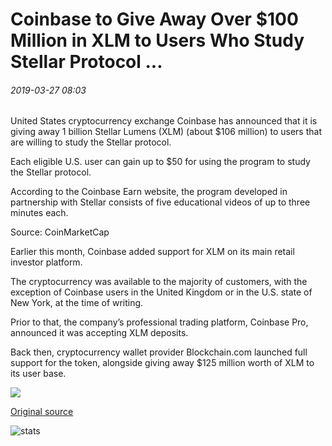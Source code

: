# Coinbase to Give Away Over $100 Million in XLM to Users Who Study Stellar Protocol ...

###### 2019-03-27 08:03

United States cryptocurrency exchange Coinbase has announced that it is giving away 1 billion Stellar Lumens (XLM) (about $106 million) to users that are willing to study the Stellar protocol.

Each eligible U.S. user can gain up to $50 for using the program to study the Stellar protocol.

According to the Coinbase Earn website, the program developed in partnership with Stellar consists of five educational videos of up to three minutes each.

Source: CoinMarketCap

Earlier this month, Coinbase added support for XLM on its main retail investor platform.

The cryptocurrency was available to the majority of customers, with the exception of Coinbase users in the United Kingdom or in the U.S. state of New York, at the time of writing.

Prior to that, the company’s professional trading platform, Coinbase Pro, announced it was accepting XLM deposits.

Back then, cryptocurrency wallet provider Blockchain.com launched full support for the token, alongside giving away $125 million worth of XLM to its user base.

![](https://s3.cointelegraph.com/storage/uploads/view/394baff279edd719b901da66d484f6e2.png)

[Original source](https://cointelegraph.com/news/coinbase-to-give-away-over-100-million-in-xlm-to-users-who-study-stellar-protocol)

![stats](https://c.statcounter.com/11760860/0/a89fa40b/1/ "stats")
